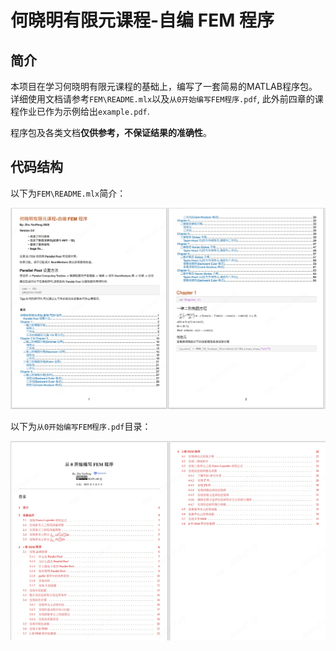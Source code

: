 # 何晓明有限元课程-自编 FEM 程序

## 简介

本项目在学习何晓明有限元课程的基础上，编写了一套简易的MATLAB程序包。
详细使用文档请参考`FEM\README.mlx`以及`从0开始编写FEM程序.pdf`,
此外前四章的课程作业已作为示例给出`example.pdf`.

程序包及各类文档**仅供参考，不保证结果的准确性**。

## 代码结构

以下为`FEM\README.mlx`简介：

![目录](简介.png)

以下为`从0开始编写FEM程序.pdf`目录：

![目录](目录.png)

